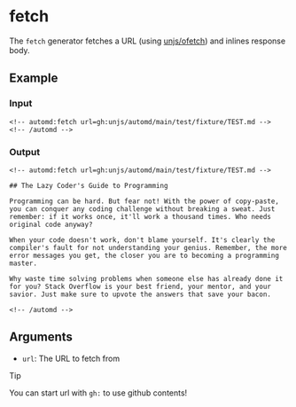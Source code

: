 # fetch

The `fetch` generator fetches a URL (using [unjs/ofetch](https://ofetch.unjs.io)) and inlines response body.

<!-- automd:example generator=fetch url="gh:unjs/automd/main/test/fixture/TEST.md" -->

## Example

### Input

    <!-- automd:fetch url=gh:unjs/automd/main/test/fixture/TEST.md -->
    <!-- /automd -->

### Output

    <!-- automd:fetch url=gh:unjs/automd/main/test/fixture/TEST.md -->
    
    ## The Lazy Coder's Guide to Programming
    
    Programming can be hard. But fear not! With the power of copy-paste, you can conquer any coding challenge without breaking a sweat. Just remember: if it works once, it'll work a thousand times. Who needs original code anyway?
    
    When your code doesn't work, don't blame yourself. It's clearly the compiler's fault for not understanding your genius. Remember, the more error messages you get, the closer you are to becoming a programming master.
    
    Why waste time solving problems when someone else has already done it for you? Stack Overflow is your best friend, your mentor, and your savior. Just make sure to upvote the answers that save your bacon.
    
    <!-- /automd -->

<!-- /automd -->

## Arguments

- `url`: The URL to fetch from

> [!TIP]
> You can start url with `gh:` to use github contents!
